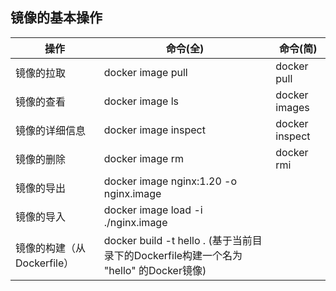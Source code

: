 ## 镜像的基本操作

| 操作                       | 命令(全)                                                     | 命令(简)       |
| -------------------------- | ------------------------------------------------------------ | -------------- |
| 镜像的拉取                 | docker image pull                                            | docker pull    |
| 镜像的查看                 | docker image ls                                              | docker images  |
| 镜像的详细信息             | docker image inspect                                         | docker inspect |
| 镜像的删除                 | docker image rm                                              | docker rmi     |
| 镜像的导出                 | docker image nginx:1.20 -o nginx.image                       |                |
| 镜像的导入                 | docker image load -i  ./nginx.image                          |                |
| 镜像的构建（从Dockerfile） | docker build -t hello . (基于当前目录下的Dockerfile构建一个名为 "hello" 的Docker镜像) |                |